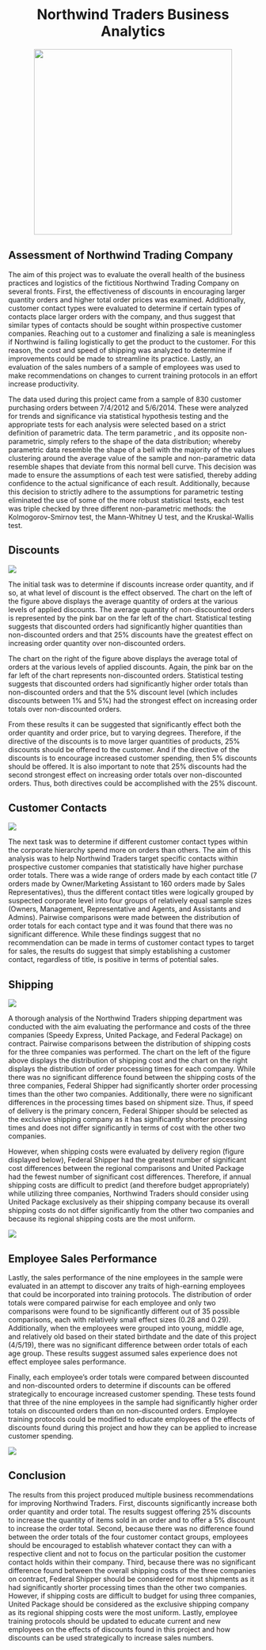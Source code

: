 
<h1 align="center">Northwind Traders Business Analytics</h1>


<p align="center">
<img src="nwt_logo.png" width="400", height="375">
</P>

## Assessment of Northwind Trading Company

The aim of this project was to evaluate the overall health of the business practices and logistics of the fictitious Northwind Trading Company on several fronts. First, the effectiveness of discounts in encouraging larger quantity orders and higher total order prices was examined. Additionally, customer contact types were evaluated to determine if certain types of contacts place larger orders with the company, and thus suggest that similar types of contacts should be sought within prospective customer companies. Reaching out to a customer and finalizing a sale is meaningless if Northwind is failing logistically to get the product to the customer. For this reason, the cost and speed of shipping was analyzed to determine if improvements could be made to streamline its practice. Lastly, an evaluation of the sales numbers of a sample of employees was used to make recommendations on changes to current training protocols in an effort increase productivity.

The data used during this project came from a sample of 830 customer purchasing orders between 7/4/2012 and 5/6/2014. These were analyzed for trends and significance via statistical hypothesis testing and the appropriate tests for each analysis were selected based on a strict definition of parametric data. The term parametric , and its opposite non-parametric, simply refers to the shape of the data distribution; whereby parametric data resemble the shape of a bell with the majority of the values clustering around the average value of the sample and non-parametric data resemble shapes that deviate from this normal bell curve. This decision was made to ensure the assumptions of each test were satisfied, thereby adding confidence to the actual significance of each result. Additionally, because this decision to strictly adhere to the assumptions for parametric testing eliminated the use of some of the more robust statistical tests, each test was triple checked by three different non-parametric methods: the Kolmogorov-Smirnov test, the Mann-Whitney U test, and the Kruskal-Wallis test.

## Discounts

<img src="discounts.png">

The initial task was to determine if discounts increase order quantity, and if so, at what level of discount is the effect observed. The chart on the left of the figure above displays the average quantity of orders at the various levels of applied discounts. The average quantity of non-discounted orders is represented by the pink bar on the far left of the chart. Statistical testing suggests that discounted orders had significantly higher quantities than non-discounted orders and that 25% discounts have the greatest effect on increasing order quantity over non-discounted orders. 

The chart on the right of the figure above displays the average total of orders at the various levels of applied discounts. Again, the pink bar on the far left of the chart represents non-discounted orders. Statistical testing suggests that discounted orders had significantly higher order totals than non-discounted orders and that the 5% discount level (which includes discounts between 1% and 5%) had the strongest effect on increasing order totals over non-discounted orders.

From these results it can be suggested that significantly effect both the order quantity and order price, but to varying degrees. Therefore, if the directive of the discounts is to move larger quantities of products, 25% discounts should be offered to the customer. And if the directive of the discounts is to encourage increased customer spending, then 5% discounts should be offered. It is also important to note that 25% discounts had the second strongest effect on increasing order totals over non-discounted orders. Thus, both directives could be accomplished with the 25% discount.

## Customer Contacts

<img src="Customer_Contact_box_swarm.png">

The next task was to determine if different customer contact types within the corporate hierarchy spend more on orders than others. The aim of this analysis was to help Northwind Traders target specific contacts within prospective customer companies that statistically have higher purchase order totals. There was a wide range of orders made by each contact title (7 orders made by Owner/Marketing Assistant to 160 orders made by Sales Representatives), thus the different contact titles were logically grouped by suspected corporate level into four groups of relatively equal sample sizes (Owners, Management, Representative and Agents, and Assistants and Admins). Pairwise comparisons were made between the distribution of order totals for each contact type and it was found that there was no significant difference. While these findings suggest that no recommendation can be made in terms of customer contact types to target for sales, the results do suggest that simply establishing a customer contact, regardless of title, is positive in terms of potential sales.

## Shipping

<img src="shipping_cost_speed.png">

A thorough analysis of the Northwind Traders shipping department was conducted with the aim evaluating the performance and costs of the three companies (Speedy Express, United Package, and Federal Package) on contract. Pairwise comparisons between the distribution of shipping costs for the three companies was performed. The chart on the left of the figure above displays the distribution of shipping cost and the chart on the right displays the distribution of order processing times for each company. While there was no significant difference found between the shipping costs of the three companies, Federal Shipper had significantly shorter order processing times than the other two companies. Additionally, there were no significant differences in the processing times based on shipment size. Thus, if speed of delivery is the primary concern, Federal Shipper should be selected as the exclusive shipping company as it has significantly shorter processing times and does not differ significantly in terms of cost with the other two companies.

However, when shipping costs were evaluated by delivery region (figure displayed below), Federal Shipper had the greatest number of significant cost differences between the regional comparisons and United Package had the fewest number of significant cost differences. Therefore, if annual shipping costs are difficult to predict (and therefore budget appropriately) while utilizing three companies, Northwind Traders should consider using  United Package exclusively as their shipping company because its overall shipping costs do not differ significantly from the other two companies and because its regional shipping costs are the most uniform.

<img src="shipping_regional.png">

## Employee Sales Performance

Lastly, the sales performance of the nine employees in the sample were evaluated in an attempt to discover any traits of high-earning employees that could be incorporated into training protocols. The distribution of order totals were compared pairwise for each employee and only two comparisons were found to be significantly different out of 35 possible comparisons, each with relatively small effect sizes (0.28 and 0.29). Additionally, when the employees were grouped into young, middle age, and relatively old based on their stated birthdate and the date of this project (4/5/19), there was no significant difference between order totals of each age group. These results suggest assumed sales experience does not effect employee sales performance. 

Finally, each employee’s order totals were compared between discounted and non-discounted orders to determine if discounts can be offered strategically to encourage increased customer spending. These tests found that three of the nine employees in the sample had significantly higher order totals on discounted orders than on non-discounted orders. Employee training protocols could be modified to educate employees of the effects of discounts found during this project and how they can be applied to increase customer spending.

<img src="employee_sales.png">

## Conclusion

The results from this project produced multiple business recommendations for improving Northwind Traders. First, discounts significantly increase both order quantity and order total. The results suggest offering 25% discounts to increase the quantity of items sold in an order and to offer a 5% discount to increase the order total. Second, because there was no difference found between the order totals of the four customer contact groups, employees should be encouraged to establish whatever contact they can with a respective client and not to focus on the particular position the customer contact holds within their company. Third, because there was no significant difference found between the overall shipping costs of the three companies on contract, Federal Shipper should be considered for most shipments as it had significantly shorter processing times than the other two companies. However, if shipping costs are difficult to budget for using three companies, United Package should be considered as the exclusive shipping company as its regional shipping costs were the most uniform. Lastly, employee training protocols should be updated to educate current and new employees on the effects of discounts found in this project and how discounts can be used strategically to increase sales numbers.

